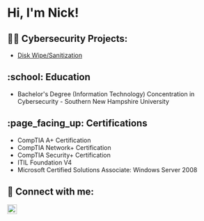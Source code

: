 <h1>Hi, I'm Nick! </h1>

<h2>👨‍💻 Cybersecurity Projects:</h2>

  - [Disk Wipe/Sanitization](https://github.com/joshmadakor1/Algorithms-Practice)


<h2>:school: Education</h2>

- Bachelor's Degree (Information Technology) Concentration in Cybersecurity - Southern New Hampshire University


<h2>:page_facing_up: Certifications</h2>

- CompTIA A+ Certification
- CompTIA Network+ Certification
- CompTIA Security+ Certification
- ITIL Foundation V4
- Microsoft Certified Solutions Associate: Windows Server 2008


<h2> 🤳 Connect with me:</h2>

[<img align="left" alt="JoshMadakor | LinkedIn" width="22px" src="https://cdn.jsdelivr.net/npm/simple-icons@v3/icons/linkedin.svg" />][linkedin]

[linkedin]: https://linkedin.com/in/joshmadakor

<!--
**joshmadakor1/joshmadakor1** is a ✨ _special_ ✨ repository because its `README.md` (this file) appears on your GitHub profile.

Here are some ideas to get you started:

- 🔭 I’m currently working on ...
- 🌱 I’m currently learning ...
- 👯 I’m looking to collaborate on ...
- 🤔 I’m looking for help with ...
- 💬 Ask me about ...
- 📫 How to reach me: ...
- 😄 Pronouns: ...
- ⚡ Fun fact: ...
-->
